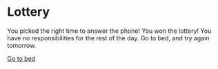 # Lottery
You picked the right time to answer the phone!  You won the lottery!  You have no responsibilities for the rest of the day.  Go to bed, and try again tomorrow.

[Go to bed](alarm.md)